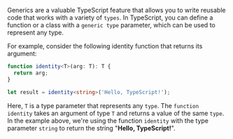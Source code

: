 Generics are a valuable TypeScript feature that allows you to write reusable code that works with a variety of `types`. In TypeScript, you can define a function or a class with a `generic type` parameter, which can be used to represent any type.

For example, consider the following identity function that returns its argument:

```typescript
function identity<T>(arg: T): T {
  return arg;
}

let result = identity<string>('Hello, TypeScript!');

```

Here, `T` is a type parameter that represents any `type`. The `function identity` takes an argument of type `T` and returns a value of the same `type`. In the example above, we're using the function `identity` with the type parameter `string` to return the string "**Hello, TypeScript!**".